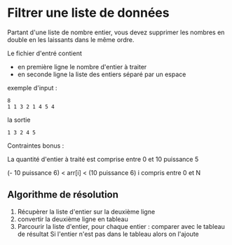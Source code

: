 # Filtrer une liste de données

Partant d'une liste de nombre entier, vous devez supprimer les nombres en double en les laissants dans le même ordre.

Le fichier d'entré contient
- en première ligne le nombre d'entier à traiter
- en seconde ligne la liste des entiers séparé par un espace

exemple d'input :
```
8
1 1 3 2 1 4 5 4
```
la sortie
```
1 3 2 4 5
```

Contraintes bonus :

La quantité d'entier à traité est comprise entre 0 et 10 puissance 5

(- 10 puissance 6) < arr[i] < (10 puissance 6)
i compris entre 0 et N


## Algorithme de résolution

1. Récupèrer la liste d'entier sur la deuxième ligne
2. convertir la deuxième ligne en tableau
3. Parcourir la liste d'entier, pour chaque entier :
  comparer avec le tableau de résultat
    Si l'entier n'est pas dans le tableau alors on l'ajoute

